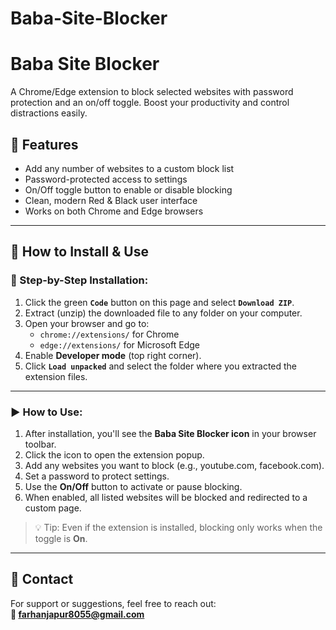# Baba-Site-Blocker
# Baba Site Blocker

A Chrome/Edge extension to block selected websites with password protection and an on/off toggle. Boost your productivity and control distractions easily.

## 🔧 Features
- Add any number of websites to a custom block list
- Password-protected access to settings
- On/Off toggle button to enable or disable blocking
- Clean, modern Red & Black user interface
- Works on both Chrome and Edge browsers

---

## 🚀 How to Install & Use

### 🧩 Step-by-Step Installation:
1. Click the green **`Code`** button on this page and select **`Download ZIP`**.
2. Extract (unzip) the downloaded file to any folder on your computer.
3. Open your browser and go to:
   - `chrome://extensions/` for Chrome  
   - `edge://extensions/` for Microsoft Edge
4. Enable **Developer mode** (top right corner).
5. Click **`Load unpacked`** and select the folder where you extracted the extension files.

---

### ▶️ How to Use:

1. After installation, you'll see the **Baba Site Blocker icon** in your browser toolbar.
2. Click the icon to open the extension popup.
3. Add any websites you want to block (e.g., youtube.com, facebook.com).
4. Set a password to protect settings.
5. Use the **On/Off** button to activate or pause blocking.
6. When enabled, all listed websites will be blocked and redirected to a custom page.

> 💡 Tip: Even if the extension is installed, blocking only works when the toggle is **On**.

---

## 📧 Contact

For support or suggestions, feel free to reach out:  
**📩 farhanjapur8055@gmail.com**
